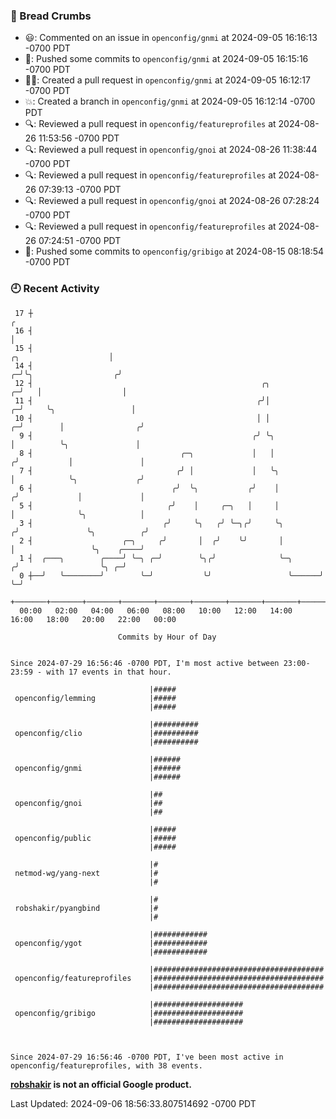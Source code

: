 ### 🍞 Bread Crumbs

 * 😃: Commented on an issue in `openconfig/gnmi` at 2024-09-05 16:16:13 -0700 PDT
 * 🚢: Pushed some commits to `openconfig/gnmi` at 2024-09-05 16:15:16 -0700 PDT
 * ✍🏼: Created a pull request in `openconfig/gnmi` at 2024-09-05 16:12:17 -0700 PDT
 * 💥: Created a branch in `openconfig/gnmi` at 2024-09-05 16:12:14 -0700 PDT
 * 🔍: Reviewed a pull request in  `openconfig/featureprofiles` at 2024-08-26 11:53:56 -0700 PDT
 * 🔍: Reviewed a pull request in  `openconfig/gnoi` at 2024-08-26 11:38:44 -0700 PDT
 * 🔍: Reviewed a pull request in  `openconfig/featureprofiles` at 2024-08-26 07:39:13 -0700 PDT
 * 🔍: Reviewed a pull request in  `openconfig/gnoi` at 2024-08-26 07:28:24 -0700 PDT
 * 🔍: Reviewed a pull request in  `openconfig/featureprofiles` at 2024-08-26 07:24:51 -0700 PDT
 * 🚢: Pushed some commits to `openconfig/gribigo` at 2024-08-15 08:18:54 -0700 PDT

### 🕘 Recent Activity
```
 17 ┼                                                                                                  ╭
 16 ┤                                                                                                  │
 15 ┤                                                                            ╭╮                    │
 14 ┤                                                                          ╭─╯╰╮                  ╭╯
 12 ┤                                                   ╭╮                   ╭─╯   │                  │
 11 ┤                                                  ╭╯│                 ╭─╯     ╰╮                 │
 10 ┤                                                  │ │               ╭─╯        │                ╭╯
  9 ┤                                                 ╭╯ ╰╮              │          ╰╮               │
  8 ┤                                 ╭─╮             │   │             ╭╯           │               │
  7 ┤                                ╭╯ │             │   ╰╮            │            ╰╮             ╭╯
  6 ┤                               ╭╯  ╰╮           ╭╯    │           ╭╯             │             │
  5 ┤                              ╭╯    │     ╭─╮   │     │           │              ╰╮            │
  3 ┤                             ╭╯     ╰╮   ╭╯ ╰─╮╭╯     ╰╮         ╭╯               ╰╮          ╭╯
  2 ┤                    ╭─╮     ╭╯       │  ╭╯    ╰╯       │         │                 ╰╮    ╭────╯
  1 ┤  ╭───╮        ╭────╯ ╰─╮ ╭─╯        ╰╮╭╯              ╰─╮      ╭╯                  ╰╮ ╭─╯
  0 ┼──╯   ╰────────╯        ╰─╯           ╰╯                 ╰──────╯                    ╰─╯
    +───────+───────+───────+───────+───────+───────+───────+───────+───────+───────+───────+───────+────
  00:00   02:00   04:00   06:00   08:00   10:00   12:00   14:00   16:00   18:00   20:00   22:00   00:00   

						Commits by Hour of Day


Since 2024-07-29 16:56:46 -0700 PDT, I'm most active between 23:00-23:59 - with 17 events in that hour.

```



```
                               |#####
 openconfig/lemming            |#####
                               |#####

                               |##########
 openconfig/clio               |##########
                               |##########

                               |######
 openconfig/gnmi               |######
                               |######

                               |##
 openconfig/gnoi               |##
                               |##

                               |#####
 openconfig/public             |#####
                               |#####

                               |#
 netmod-wg/yang-next           |#
                               |#

                               |#
 robshakir/pyangbind           |#
                               |#

                               |############
 openconfig/ygot               |############
                               |############

                               |######################################
 openconfig/featureprofiles    |######################################
                               |######################################

                               |####################
 openconfig/gribigo            |####################
                               |####################



Since 2024-07-29 16:56:46 -0700 PDT, I've been most active in openconfig/featureprofiles, with 38 events.

```
**[robshakir](mailto:robjs@google.com) is not an official Google product.**  


Last Updated: 2024-09-06 18:56:33.807514692 -0700 PDT
